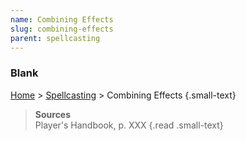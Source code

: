 ```yaml
---
name: Combining Effects
slug: combining-effects
parent: spellcasting
---
```

### Blank
[Home](dm-operations-center) > [Spellcasting](spellcasting) > Combining Effects {.small-text}



> **Sources** <br/>
> Player's Handbook, p. XXX
{.read .small-text}
